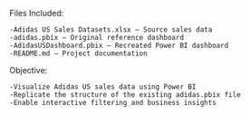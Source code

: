 Files Included:

    -Adidas US Sales Datasets.xlsx – Source sales data
    -adidas.pbix – Original reference dashboard
    -AdidasUSDashboard.pbix – Recreated Power BI dashboard
    -README.md – Project documentation


Objective:

    -Visualize Adidas US sales data using Power BI
    -Replicate the structure of the existing adidas.pbix file
    -Enable interactive filtering and business insights
